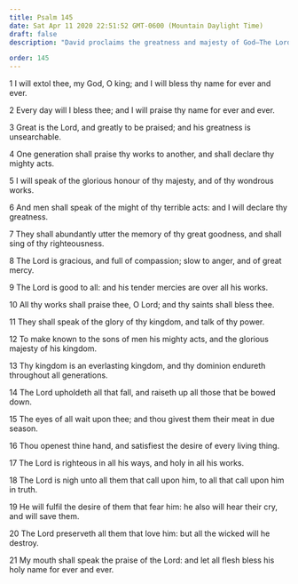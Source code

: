 ```yaml
---
title: Psalm 145
date: Sat Apr 11 2020 22:51:52 GMT-0600 (Mountain Daylight Time)
draft: false
description: "David proclaims the greatness and majesty of God—The Lord is good to all—His kingdom is an everlasting kingdom—He is near to all who call upon Him, and He preserves those who love Him."

order: 145
---
```

    
1 I will extol thee, my God, O king; and I will bless thy name for ever and ever.

2 Every day will I bless thee; and I will praise thy name for ever and ever.

3 Great is the Lord, and greatly to be praised; and his greatness is unsearchable.

4 One generation shall praise thy works to another, and shall declare thy mighty acts.

5 I will speak of the glorious honour of thy majesty, and of thy wondrous works.

6 And men shall speak of the might of thy terrible acts: and I will declare thy greatness.

7 They shall abundantly utter the memory of thy great goodness, and shall sing of thy righteousness.

8 The Lord is gracious, and full of compassion; slow to anger, and of great mercy.

9 The Lord is good to all: and his tender mercies are over all his works.

10 All thy works shall praise thee, O Lord; and thy saints shall bless thee.

11 They shall speak of the glory of thy kingdom, and talk of thy power.

12 To make known to the sons of men his mighty acts, and the glorious majesty of his kingdom.

13 Thy kingdom is an everlasting kingdom, and thy dominion endureth throughout all generations.

14 The Lord upholdeth all that fall, and raiseth up all those that be bowed down.

15 The eyes of all wait upon thee; and thou givest them their meat in due season.

16 Thou openest thine hand, and satisfiest the desire of every living thing.

17 The Lord is righteous in all his ways, and holy in all his works.

18 The Lord is nigh unto all them that call upon him, to all that call upon him in truth.

19 He will fulfil the desire of them that fear him: he also will hear their cry, and will save them.

20 The Lord preserveth all them that love him: but all the wicked will he destroy.

21 My mouth shall speak the praise of the Lord: and let all flesh bless his holy name for ever and ever.
